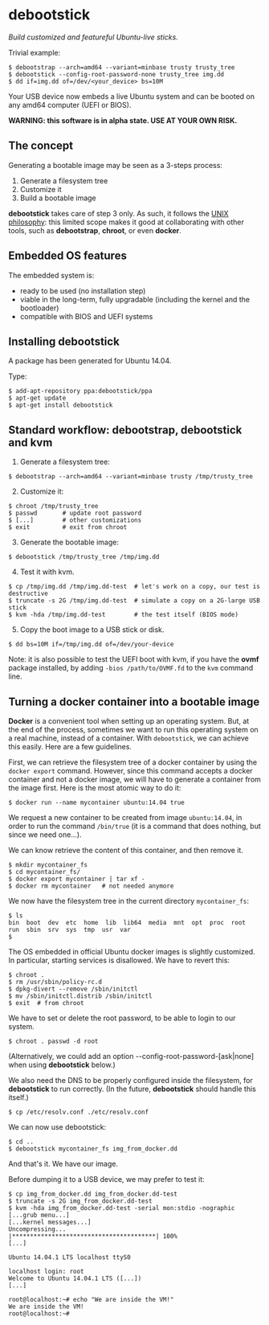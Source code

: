 debootstick
===========
_Build customized and featureful Ubuntu-live sticks._

Trivial example:
```
$ debootstrap --arch=amd64 --variant=minbase trusty trusty_tree
$ debootstick --config-root-password-none trusty_tree img.dd
$ dd if=img.dd of=/dev/<your_device> bs=10M
```
Your USB device now embeds a live Ubuntu system and can be booted on any amd64 computer (UEFI or BIOS).

__WARNING: this software is in alpha state. USE AT YOUR OWN RISK.__

The concept
-----------
Generating a bootable image may be seen as a 3-steps process:

1. Generate a filesystem tree
2. Customize it
3. Build a bootable image

__debootstick__ takes care of step 3 only. As such, it follows the [UNIX philosophy](http://en.wikipedia.org/wiki/Unix_philosophy#Program_Design_in_the_UNIX_Environment): this limited scope makes it good at collaborating with other tools, such as __debootstrap__, __chroot__, or even __docker__.

Embedded OS features
--------------------
The embedded system is:

- ready to be used (no installation step)
- viable in the long-term, fully upgradable (including the kernel and the bootloader)
- compatible with BIOS and UEFI systems

Installing debootstick
----------------------
A package has been generated for Ubuntu 14.04.

Type:
```
$ add-apt-repository ppa:debootstick/ppa
$ apt-get update
$ apt-get install debootstick
```

Standard workflow: debootstrap, debootstick and kvm
---------------------------------------------------

1. Generate a filesystem tree:
 ```
 $ debootstrap --arch=amd64 --variant=minbase trusty /tmp/trusty_tree
 ```
 
2. Customize it:
 ```
 $ chroot /tmp/trusty_tree
 $ passwd       # update root password
 $ [...]        # other customizations
 $ exit         # exit from chroot
 ```
 
3. Generate the bootable image:
 ```
 $ debootstick /tmp/trusty_tree /tmp/img.dd
 ```
 
4. Test it with kvm.
 ```
 $ cp /tmp/img.dd /tmp/img.dd-test  # let's work on a copy, our test is destructive
 $ truncate -s 2G /tmp/img.dd-test  # simulate a copy on a 2G-large USB stick
 $ kvm -hda /tmp/img.dd-test        # the test itself (BIOS mode)
 ```
 
5. Copy the boot image to a USB stick or disk.
 ```
 $ dd bs=10M if=/tmp/img.dd of=/dev/your-device
 ```

Note: it is also possible to test the UEFI boot with kvm, if you have the __ovmf__ package installed, by adding `-bios /path/to/OVMF.fd` to the `kvm` command line.


Turning a docker container into a bootable image
------------------------------------------------
__Docker__ is a convenient tool when setting up an operating system. But, at the end of the process, sometimes we want to run this operating system on a real machine, instead of a container. With `debootstick`, we can achieve this easily. Here are a few guidelines.

First, we can retrieve the filesystem tree of a docker container by using the `docker export` command. However, since this command accepts a docker container and not a docker image, we will have to generate a container from the image first. Here is the most atomic way to do it:
```
$ docker run --name mycontainer ubuntu:14.04 true
```
We request a new container to be created from image `ubuntu:14.04`, in order to run the command `/bin/true` (it is a command that does nothing, but since we need one...).

We can know retrieve the content of this container, and then remove it.
```
$ mkdir mycontainer_fs 
$ cd mycontainer_fs/
$ docker export mycontainer | tar xf -
$ docker rm mycontainer   # not needed anymore
```

We now have the filesystem tree in the current directory `mycontainer_fs`:
```
$ ls
bin  boot  dev  etc  home  lib  lib64  media  mnt  opt  proc  root  run  sbin  srv  sys  tmp  usr  var
$ 
```

The OS embedded in official Ubuntu docker images is slightly customized. In particular, starting services is disallowed. We have to revert this:
```
$ chroot .
$ rm /usr/sbin/policy-rc.d
$ dpkg-divert --remove /sbin/initctl
$ mv /sbin/initctl.distrib /sbin/initctl
$ exit	# from chroot
```

We have to set or delete the root password, to be able to login to our system.
```
$ chroot . passwd -d root
```
(Alternatively, we could add an option --config-root-password-[ask|none] when using __debootstick__ below.)

We also need the DNS to be properly configured inside the filesystem, for __debootstick__ to run correctly. (In the future, __debootstick__ should handle this itself.)
```
$ cp /etc/resolv.conf ./etc/resolv.conf
```

We can now use debootstick:
```
$ cd ..
$ debootstick mycontainer_fs img_from_docker.dd
```

And that's it. We have our image. 

Before dumping it to a USB device, we may prefer to test it:
```
$ cp img_from_docker.dd img_from_docker.dd-test
$ truncate -s 2G img_from_docker.dd-test
$ kvm -hda img_from_docker.dd-test -serial mon:stdio -nographic
[...grub menu...]
[...kernel messages...]
Uncompressing...
|****************************************| 100%
[...]

Ubuntu 14.04.1 LTS localhost ttyS0

localhost login: root
Welcome to Ubuntu 14.04.1 LTS ([...])
[...]

root@localhost:~# echo "We are inside the VM!"
We are inside the VM!
root@localhost:~# 
```


